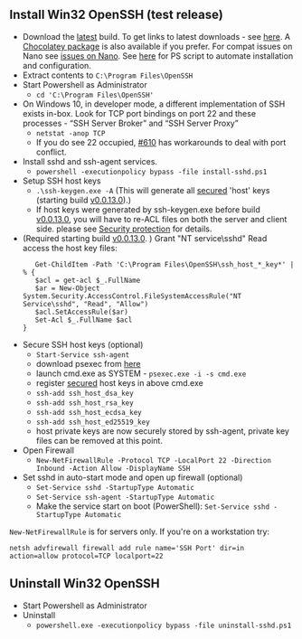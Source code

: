 ## Install Win32 OpenSSH (test release)

* Download the [latest](https://github.com/PowerShell/Win32-OpenSSH/releases/latest/) build. To get links to latest downloads - see [here](https://github.com/PowerShell/Win32-OpenSSH/wiki/How-to-retrieve-links-to-latest-packages). A [Chocolatey package](https://chocolatey.org/packages/openssh) is also available if you prefer. For compat issues on Nano see [issues on Nano](https://github.com/PowerShell/Win32-OpenSSH/issues/234). See [here](https://github.com/PowerShell/Win32-OpenSSH/issues/332) for PS script to automate installation and configuration.
* Extract contents to `C:\Program Files\OpenSSH`
* Start Powershell as Administrator
     * `cd 'C:\Program Files\OpenSSH'`
* On Windows 10, in developer mode, a different implementation of SSH exists in-box. Look for TCP port bindings on port 22 and these processes - “SSH Server Broker” and “SSH Server Proxy”
     * `netstat -anop TCP`
     * If you do see 22 occupied, [#610](https://github.com/PowerShell/Win32-OpenSSH/issues/610) has workarounds to deal with port conflict. 
* Install sshd and ssh-agent services. 
     * `powershell -executionpolicy bypass -file install-sshd.ps1`
* Setup SSH host keys 
     * `.\ssh-keygen.exe -A` (This will generate all [secured][Secure file] 'host' keys (starting build [v0.0.13.0][build13]).)
     * If host keys were generated by ssh-keygen.exe before build [v0.0.13.0][build13], you will have to re-ACL files on both the server and client side. please see [Security protection][Secure file] for details.
* (Required starting build [v0.0.13.0][build13]. ) Grant "NT service\sshd" Read access the host key files:
     ```
        Get-ChildItem -Path 'C:\Program Files\OpenSSH\ssh_host_*_key*' | % {    
        $acl = get-acl $_.FullName
        $ar = New-Object  System.Security.AccessControl.FileSystemAccessRule("NT Service\sshd", "Read", "Allow")
        $acl.SetAccessRule($ar)
        Set-Acl $_.FullName $acl
     }
     ```
* Secure SSH host keys (optional)
     * `Start-Service ssh-agent`
     * download psexec from [here](https://technet.microsoft.com/en-us/sysinternals/pstools)
     * launch cmd.exe as SYSTEM - `psexec.exe -i -s cmd.exe`
     * register [secured][Secure file] host keys in above cmd.exe
     * `ssh-add ssh_host_dsa_key`
     * `ssh-add ssh_host_rsa_key`
     * `ssh-add ssh_host_ecdsa_key`
     * `ssh-add ssh_host_ed25519_key`
     * host private keys are now securely stored by ssh-agent, private key files can be removed at this point.
* Open Firewall
     * `New-NetFirewallRule -Protocol TCP -LocalPort 22 -Direction Inbound -Action Allow -DisplayName SSH`
* Set sshd in auto-start mode and open up firewall (optional)
     * `Set-Service sshd -StartupType Automatic`
     * `Set-Service ssh-agent -StartupType Automatic`
     * Make the service start on boot (PowerShell): `Set-Service sshd -StartupType Automatic`

`New-NetFirewallRule` is for servers only. If you're on a workstation try:

```
netsh advfirewall firewall add rule name='SSH Port' dir=in action=allow protocol=TCP localport=22
```

## Uninstall Win32 OpenSSH

* Start Powershell as Administrator
* Uninstall
     * `powershell.exe -executionpolicy bypass -file uninstall-sshd.ps1`

[Secure file]: https://github.com/PowerShell/Win32-OpenSSH/wiki/Security-protection-of-various-files-in-win32-openssh
[build13]: https://github.com/PowerShell/Win32-OpenSSH/releases/tag/v0.0.13.0